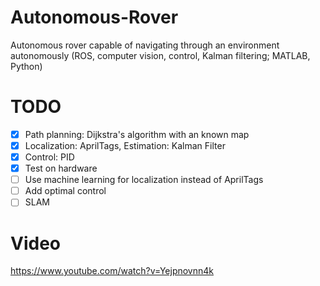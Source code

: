# Autonomous-Rover
Autonomous rover capable of navigating through an environment autonomously (ROS, computer vision, control, Kalman filtering; MATLAB, Python)

# TODO

- [X] Path planning: Dijkstra's algorithm with an known map
- [X] Localization: AprilTags, Estimation: Kalman Filter
- [X] Control: PID
- [X] Test on hardware
- [ ] Use machine learning for localization instead of AprilTags
- [ ] Add optimal control
- [ ] SLAM

# Video

https://www.youtube.com/watch?v=Yejpnovnn4k
